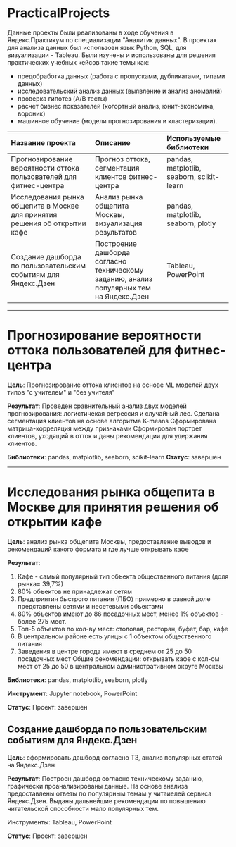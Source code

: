 # PracticalProjects

Данные проекты были реализованы в ходе обучения в Яндекс.Практикум по специализации "Аналитик данных".
В проектах для анализа данных был использовн язык Python, SQL, для визуализации - Tableau. 
Были изучены и использованы для решения практических учебных кейсов такие темы как: 
- предобработка данных (работа с пропусками, дубликатами, типами данных)
- исследовательский анализ данных (выявление и анализ аномалий)
- проверка гипотез (A/B тесты)
- расчет бизнес показателей (когортный анализ, юнит-экономика, вороник)
- машинное обучение (модели прогнозирования и кластеризации).

| Название проекта                                                          | Описание                                            | Используемые библиотеки                   |
| :-------------------------------------------------------------------------| :-------------------------------------------------- | :---------------------------------------- |
| Прогнозирование вероятности оттока пользователей для фитнес-центра        | Прогноз оттока, сегментация клиентов фитнес-центра  | pandas, matplotlib, seaborn, scikit-learn |
| Исследования рынка общепита в Москве для принятия решения об открытии кафе| Анализ рынка общепита Москвы, визуализация результатов |pandas, matplotlib, seaborn, plotly     |
| Создание дашборда по пользовательским событиям для Яндекс.Дзен            | Построение дашборда согласно техническому заданию, анализ популярных тем на Яндекс.Дзен| Tableau, PowerPoint|



--------------------------------------------------------------------------------------------------------------


# Прогнозирование вероятности оттока пользователей для фитнес-центра

**Цель**: Прогнозирование оттока клиентов на основе ML моделей двух типов "с учителем" и "без учителя"

**Результат**:
Проведен сравнительный анализ двух моделей прогнозирования: логистичекая регрессия и случайный лес.
Сделана сегментация клиентов на основе алгоритма K-means
Сформирована матрица-корреляция между признаками
Сформирован портрет клиентов, уходящий в отток и даны рекомендации для удержания клиентов.

**Библиотеки**: pandas, matplotlib, seaborn, scikit-learn
**Статус**: завершен


------------------------------------------------------------------------------------------------------

# Исследования рынка общепита в Москве для принятия решения об открытии кафе

**Цель**: 
анализ рынка общепита Москвы, предоставление выводов и рекомендаций какого формата и где лучше открывать кафе


**Результат**:
1. Кафе  - самый популярный тип объекта общественного питания (доля рынка= 39,7%)
2. 80%  объектов не принадлежат сетям
3. Предприятия быстрого питания (ПБО) примерно в равной доле представлены сетями и несетевыми объектами
4. 80% объектов имеют до 86 посадочных мест, менее 1% объектов - более 275 мест.
5. Топ-5 объектов по кол-ву мест: столовая, ресторан, буфет, бар, кафе
6. В центральном районе есть улицы с 1 объектом общественного питания
7. Заведения в центре города имеют в среднем от 25 до 50 посадочных мест
Общие рекомендации: открывать кафе с кол-ом мест от 25 до 50 в центральном административном округе Москвы

**Библиотеки**: 
pandas, matplotlib, seaborn, plotly

**Инструмент**: 
Jupyter notebook, PowerPoint

**Статус**:
Проект: завершен


## Создание дашборда по пользовательским событиям для Яндекс.Дзен

**Цель**: 
сформировать дашборд согласно ТЗ, анализ популярных статей на Яндекс.Дзен

**Результат**:
Построен дашборд согласно техническому заданию, графически проанализированы данные.
На основе анализа предоставлены ответы по популярным темам у читаиелей сервиса Яндекс.Дзен.
Выданы дальнейшие рекомендации по повышению читательской способности мало популярных тем.

Инструменты: Tableau, PowerPoint

**Статус**:
Проект: завершен

